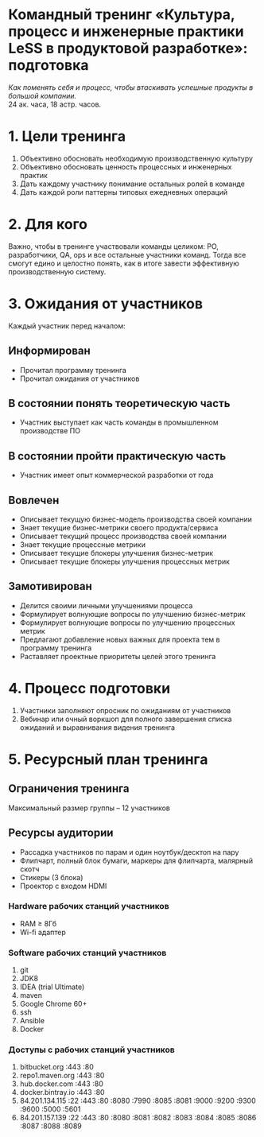 # Командный тренинг «Культура, процесс и инженерные практики LeSS в продуктовой разработке»: подготовка
_Как поменять себя и процесс, чтобы втаскивать успешные продукты в большой компании._<br/>
24 ак. часа, 18 астр. часов.

# 1. Цели тренинга
1. Объективно обосновать необходимую производственную культуру
1. Объективно обосновать ценность процессных и инженерных практик
1. Дать каждому участнику понимание остальных ролей в команде
1. Дать каждой роли паттерны типовых ежедневных операций

# 2. Для кого
Важно, чтобы в тренинге участвовали команды целиком: PO, разработчики, QA, ops и все остальные участники команд. Тогда все смогут едино и целостно понять, как в итоге завести эффективную производственную систему.

# 3. Ожидания от участников
Каждый участник перед началом:

## Информирован
- Прочитал программу тренинга
- Прочитал ожидания от участников

## В состоянии понять теоретическую часть
- Участник выступает как часть команды в промышленном производстве ПО

## В состоянии пройти практическую часть
- Участник имеет опыт коммерческой разработки от года

## Вовлечен
- Описывает текущую бизнес-модель производства своей компании
- Знает текущие бизнес-метрики своего продукта/сервиса
- Описывает текущий процесс производства своей компании
- Знает текущие процессные метрики
- Описывает текущие блокеры улучшения бизнес-метрик
- Описывает текущие блокеры улучшения процессных метрик

## Замотивирован
- Делится своими личными улучшениями процесса
- Формулирует волнующие вопросы по улучшению бизнес-метрик
- Формулирует волнующие вопросы по улучшению процессных метрик
- Предлагают добавление новых важных для проекта тем в программу тренинга
- Раставляет проектные приоритеты целей этого тренинга

# 4. Процесс подготовки
1. Участники заполняют опросник по ожиданиям от участников
1. Вебинар или очный воркшоп для полного завершения списка ожиданий и выравнивания видения тренинга

# 5. Ресурсный план тренинга
## Ограничения тренинга
Максимальный размер группы – 12 участников

## Ресурсы аудитории
- Рассадка участников по парам и один ноутбук/десктоп на пару
- Флипчарт, полный блок бумаги, маркеры для флипчарта, малярный скотч
- Стикеры (3 блока)
- Проектор с входом HDMI

### Hardware рабочих станций участников
- RAM ≥ 8Гб
- Wi-fi адаптер

### Software рабочих станций участников
1. git
1. JDK8
1. IDEA (trial Ultimate)
1. maven
1. Google Chrome 60+
1. ssh
1. Ansible
1. Docker

### Доступы с рабочих станций участников
1. bitbucket.org :443 :80
1. repo1.maven.org :443 :80
1. hub.docker.com :443 :80
1. docker.bintray.io :443 :80
1. 84.201.134.115 :22 :443 :80 :8080 :7990 :8085 :8081 :9000 :9200 :9300 :9600 :5000 :5601 <!-- TODO Set CI hosting hostname --> 
1. 84.201.157.139 :22 :443 :80 :8080 :8081 :8082 :8083 :8084 :8085 :8086 :8087 :8088 :8089 <!-- TODO Set CI pre-prod hostname --> 
